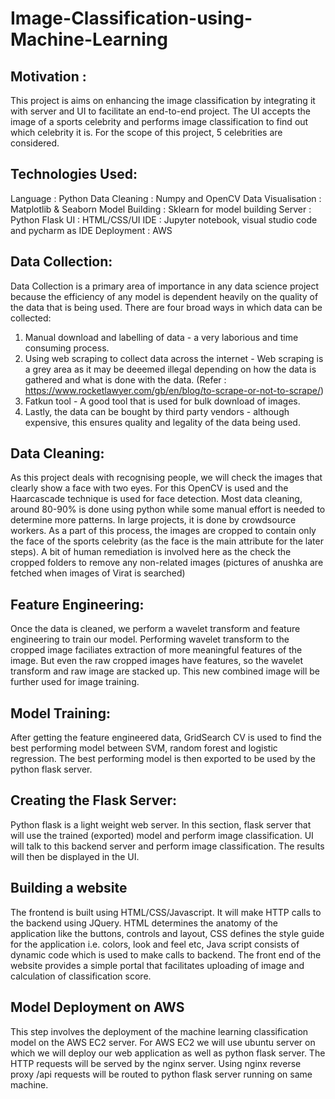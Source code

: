 # Image-Classification-using-Machine-Learning

## Motivation :
 This project is aims on enhancing the image classification by integrating it with server and UI to facilitate an end-to-end project. The UI accepts the image of a sports celebrity and performs image classification to find out which celebrity it is. For the scope of this project, 5 celebrities are considered.


## Technologies Used:

 Language : Python
 Data Cleaning : Numpy and OpenCV
 Data Visualisation : Matplotlib & Seaborn
 Model Building : Sklearn for model building
 Server : Python Flask
 UI : HTML/CSS/UI
 IDE : Jupyter notebook, visual studio code and pycharm as IDE
 Deployment : AWS


## Data Collection:
 
 Data Collection is a primary area of importance in any data science project because the efficiency of any model is dependent heavily on the quality of the data that is being used. There are four broad ways in which data can be collected:
  1. Manual download and labelling of data - a very laborious and time consuming process.
  2. Using web scraping to collect data across the internet -  Web scraping is a grey area as it may be deeemed illegal depending on how the data is gathered and what is done with the data. (Refer : https://www.rocketlawyer.com/gb/en/blog/to-scrape-or-not-to-scrape/)
  3. Fatkun tool - A good tool that is used for bulk download of images.
  4. Lastly, the data can be bought by third party vendors - although expensive, this ensures quality and legality of the data being used.

## Data Cleaning:

As this project deals with recognising people, we will check the images that clearly show a face with two eyes. For this OpenCV is used and the Haarcascade technique is used for face detection. Most data cleaning, around 80-90% is done using python while some manual effort is needed to determine more patterns. In large projects, it is done by crowdsource workers. As a part of this process, the images are cropped to contain only the face of the sports celebrity (as the face is the main attribute for the later steps). A bit of human remediation is involved here as the check the cropped folders to remove any non-related images (pictures of anushka are fetched when images of Virat is searched) 


## Feature Engineering:
Once the data is cleaned, we perform a wavelet transform and feature engineering to train our model. Performing wavelet transform to the cropped image faciliates extraction of more meaningful features of the image. But even the raw cropped images have features, so the wavelet transform and raw image are stacked up. This new combined image will be further used for image training.
 
 
## Model Training:
After getting the feature engineered data, GridSearch CV is used to find the best performing model between SVM, random forest and logistic regression. The best performing model is then exported to be used by the python flask server.

## Creating the Flask Server:
Python flask is a light weight web server. In this section, flask server that will use the trained (exported) model and perform image classification. UI will talk to this backend server and perform image classification. The results will then be displayed in the UI.


## Building a website
The frontend is built using HTML/CSS/Javascript. It will make HTTP calls to the backend using JQuery. HTML determines the anatomy of the application like the buttons, controls and layout, CSS defines the style guide for the application i.e. colors, look and feel etc, Java script consists of dynamic code which is used to make calls to backend. The front end of the website provides a simple portal that facilitates uploading of image and calculation of classification score.


## Model Deployment on AWS
This step involves the deployment of the machine learning classification model on the AWS EC2 server. For AWS EC2 we will use ubuntu server on which we will deploy our web application as well as python flask server. The HTTP requests will be served by the nginx server. Using nginx reverse proxy /api requests will be routed to python flask server running on same machine.
